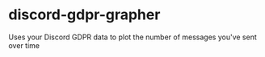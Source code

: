 # discord-gdpr-grapher
Uses your Discord GDPR data to plot the number of messages you've sent over time
